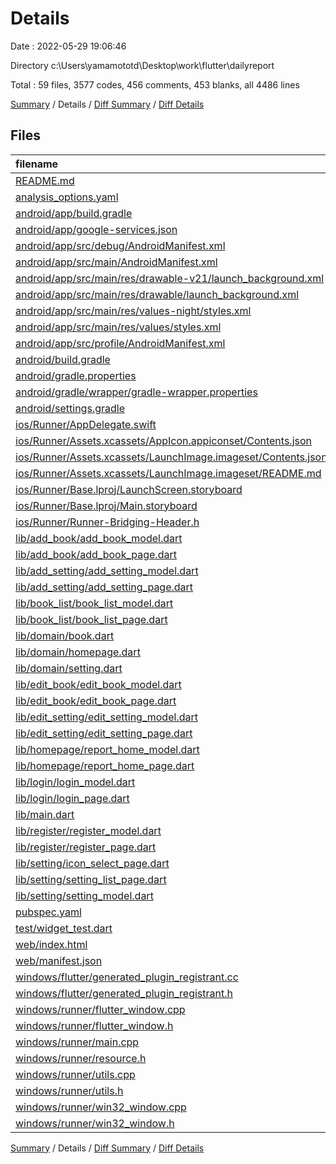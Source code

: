 # Details

Date : 2022-05-29 19:06:46

Directory c:\Users\yamamototd\Desktop\work\flutter\dailyreport

Total : 59 files,  3577 codes, 456 comments, 453 blanks, all 4486 lines

[Summary](results.md) / Details / [Diff Summary](diff.md) / [Diff Details](diff-details.md)

## Files
| filename | language | code | comment | blank | total |
| :--- | :--- | ---: | ---: | ---: | ---: |
| [README.md](/README.md) | Markdown | 10 | 0 | 7 | 17 |
| [analysis_options.yaml](/analysis_options.yaml) | YAML | 3 | 23 | 4 | 30 |
| [android/app/build.gradle](/android/app/build.gradle) | Groovy | 58 | 3 | 13 | 74 |
| [android/app/google-services.json](/android/app/google-services.json) | JSON | 46 | 0 | 0 | 46 |
| [android/app/src/debug/AndroidManifest.xml](/android/app/src/debug/AndroidManifest.xml) | XML | 4 | 3 | 1 | 8 |
| [android/app/src/main/AndroidManifest.xml](/android/app/src/main/AndroidManifest.xml) | XML | 28 | 6 | 1 | 35 |
| [android/app/src/main/res/drawable-v21/launch_background.xml](/android/app/src/main/res/drawable-v21/launch_background.xml) | XML | 4 | 7 | 2 | 13 |
| [android/app/src/main/res/drawable/launch_background.xml](/android/app/src/main/res/drawable/launch_background.xml) | XML | 4 | 7 | 2 | 13 |
| [android/app/src/main/res/values-night/styles.xml](/android/app/src/main/res/values-night/styles.xml) | XML | 9 | 9 | 1 | 19 |
| [android/app/src/main/res/values/styles.xml](/android/app/src/main/res/values/styles.xml) | XML | 9 | 9 | 1 | 19 |
| [android/app/src/profile/AndroidManifest.xml](/android/app/src/profile/AndroidManifest.xml) | XML | 4 | 3 | 1 | 8 |
| [android/build.gradle](/android/build.gradle) | Groovy | 28 | 0 | 5 | 33 |
| [android/gradle.properties](/android/gradle.properties) | Properties | 3 | 0 | 1 | 4 |
| [android/gradle/wrapper/gradle-wrapper.properties](/android/gradle/wrapper/gradle-wrapper.properties) | Properties | 5 | 1 | 1 | 7 |
| [android/settings.gradle](/android/settings.gradle) | Groovy | 8 | 0 | 4 | 12 |
| [ios/Runner/AppDelegate.swift](/ios/Runner/AppDelegate.swift) | Swift | 12 | 0 | 2 | 14 |
| [ios/Runner/Assets.xcassets/AppIcon.appiconset/Contents.json](/ios/Runner/Assets.xcassets/AppIcon.appiconset/Contents.json) | JSON | 122 | 0 | 1 | 123 |
| [ios/Runner/Assets.xcassets/LaunchImage.imageset/Contents.json](/ios/Runner/Assets.xcassets/LaunchImage.imageset/Contents.json) | JSON | 23 | 0 | 1 | 24 |
| [ios/Runner/Assets.xcassets/LaunchImage.imageset/README.md](/ios/Runner/Assets.xcassets/LaunchImage.imageset/README.md) | Markdown | 3 | 0 | 2 | 5 |
| [ios/Runner/Base.lproj/LaunchScreen.storyboard](/ios/Runner/Base.lproj/LaunchScreen.storyboard) | XML | 36 | 1 | 1 | 38 |
| [ios/Runner/Base.lproj/Main.storyboard](/ios/Runner/Base.lproj/Main.storyboard) | XML | 25 | 1 | 1 | 27 |
| [ios/Runner/Runner-Bridging-Header.h](/ios/Runner/Runner-Bridging-Header.h) | C++ | 1 | 0 | 1 | 2 |
| [lib/add_book/add_book_model.dart](/lib/add_book/add_book_model.dart) | Dart | 61 | 1 | 13 | 75 |
| [lib/add_book/add_book_page.dart](/lib/add_book/add_book_page.dart) | Dart | 155 | 32 | 11 | 198 |
| [lib/add_setting/add_setting_model.dart](/lib/add_setting/add_setting_model.dart) | Dart | 49 | 1 | 13 | 63 |
| [lib/add_setting/add_setting_page.dart](/lib/add_setting/add_setting_page.dart) | Dart | 330 | 27 | 17 | 374 |
| [lib/book_list/book_list_model.dart](/lib/book_list/book_list_model.dart) | Dart | 104 | 2 | 22 | 128 |
| [lib/book_list/book_list_page.dart](/lib/book_list/book_list_page.dart) | Dart | 183 | 97 | 13 | 293 |
| [lib/domain/book.dart](/lib/domain/book.dart) | Dart | 14 | 0 | 1 | 15 |
| [lib/domain/homepage.dart](/lib/domain/homepage.dart) | Dart | 7 | 0 | 2 | 9 |
| [lib/domain/setting.dart](/lib/domain/setting.dart) | Dart | 11 | 0 | 1 | 12 |
| [lib/edit_book/edit_book_model.dart](/lib/edit_book/edit_book_model.dart) | Dart | 53 | 2 | 10 | 65 |
| [lib/edit_book/edit_book_page.dart](/lib/edit_book/edit_book_page.dart) | Dart | 115 | 5 | 7 | 127 |
| [lib/edit_setting/edit_setting_model.dart](/lib/edit_setting/edit_setting_model.dart) | Dart | 36 | 2 | 10 | 48 |
| [lib/edit_setting/edit_setting_page.dart](/lib/edit_setting/edit_setting_page.dart) | Dart | 130 | 2 | 5 | 137 |
| [lib/homepage/report_home_model.dart](/lib/homepage/report_home_model.dart) | Dart | 170 | 46 | 31 | 247 |
| [lib/homepage/report_home_page.dart](/lib/homepage/report_home_page.dart) | Dart | 382 | 41 | 25 | 448 |
| [lib/login/login_model.dart](/lib/login/login_model.dart) | Dart | 39 | 1 | 12 | 52 |
| [lib/login/login_page.dart](/lib/login/login_page.dart) | Dart | 108 | 2 | 3 | 113 |
| [lib/main.dart](/lib/main.dart) | Dart | 21 | 0 | 3 | 24 |
| [lib/register/register_model.dart](/lib/register/register_model.dart) | Dart | 43 | 2 | 12 | 57 |
| [lib/register/register_page.dart](/lib/register/register_page.dart) | Dart | 81 | 1 | 3 | 85 |
| [lib/setting/icon_select_page.dart](/lib/setting/icon_select_page.dart) | Dart | 234 | 1 | 5 | 240 |
| [lib/setting/setting_list_page.dart](/lib/setting/setting_list_page.dart) | Dart | 208 | 10 | 16 | 234 |
| [lib/setting/setting_model.dart](/lib/setting/setting_model.dart) | Dart | 43 | 0 | 10 | 53 |
| [pubspec.yaml](/pubspec.yaml) | YAML | 22 | 0 | 9 | 31 |
| [test/widget_test.dart](/test/widget_test.dart) | Dart | 14 | 10 | 7 | 31 |
| [web/index.html](/web/index.html) | HTML | 80 | 18 | 7 | 105 |
| [web/manifest.json](/web/manifest.json) | JSON | 35 | 0 | 1 | 36 |
| [windows/flutter/generated_plugin_registrant.cc](/windows/flutter/generated_plugin_registrant.cc) | C++ | 3 | 4 | 5 | 12 |
| [windows/flutter/generated_plugin_registrant.h](/windows/flutter/generated_plugin_registrant.h) | C++ | 5 | 5 | 6 | 16 |
| [windows/runner/flutter_window.cpp](/windows/runner/flutter_window.cpp) | C++ | 45 | 4 | 13 | 62 |
| [windows/runner/flutter_window.h](/windows/runner/flutter_window.h) | C++ | 20 | 5 | 9 | 34 |
| [windows/runner/main.cpp](/windows/runner/main.cpp) | C++ | 30 | 4 | 10 | 44 |
| [windows/runner/resource.h](/windows/runner/resource.h) | C++ | 9 | 6 | 2 | 17 |
| [windows/runner/utils.cpp](/windows/runner/utils.cpp) | C++ | 53 | 2 | 10 | 65 |
| [windows/runner/utils.h](/windows/runner/utils.h) | C++ | 8 | 6 | 6 | 20 |
| [windows/runner/win32_window.cpp](/windows/runner/win32_window.cpp) | C++ | 183 | 15 | 48 | 246 |
| [windows/runner/win32_window.h](/windows/runner/win32_window.h) | C++ | 48 | 29 | 22 | 99 |

[Summary](results.md) / Details / [Diff Summary](diff.md) / [Diff Details](diff-details.md)